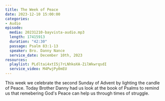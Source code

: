 ```yaml
---
title: The Week of Peace
date: 2023-12-10 15:00:00
categories:
- Audio
episode:
  media: 20231210-bayvista-audio.mp3
  length: 17415913
  duration: "42:30"
  passage: Psalm 83:1-13
  speaker: Bro. Danny Nance
  service_date: December 10th, 2023
resources:
  playlist: PLdltai4xtI5j7rLNhkoXA-ZilWkwrqsdI
  service_video: M4PwjPy0mEU
---
```

This week we celebrate the second Sunday of Advent by lighting the candle of Peace. Today Brother Danny had us look at the book of Psalms to remind us that remebering God's Peace can help us through times of struggle.